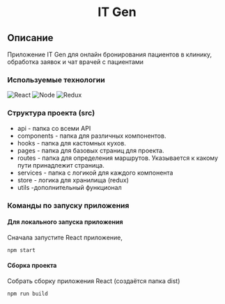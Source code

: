 <h1 align="center">IT Gen</h1>

## Описание

Приложение IT Gen для онлайн бронирования пациентов в клинику, обработка заявок и чат врачей с пациентами

### Используемые технологии
![React](https://img.shields.io/badge/-React-black?style=flat-square&logo=React&logoColor=React)
![Node](https://img.shields.io/badge/-Node-black?style=flat-square&logo=node.js&logoColor=node)
![Redux](https://img.shields.io/badge/-Redux-black?style=flat-square&logo=redux&logoColor=redux)


### Структура проекта (src)
+ api - папка со всеми API
+ components - папка для различных компонентов.
+ hooks - папка для кастомных кухов.
+ pages - папка для базовых страниц для проекта.
+ routes - папка для определения маршрутов. Указывается к какому пути принадлежит страница.
+ services - папка с логикой для каждого компонента
+ store -  логика для хранилища (redux)
+ utils -дополнительный функционал


### Команды по запуску приложения

#### Для локального запуска приложения

Сначала запустите React приложение,
```
npm start
```

#### Сборка проекта

Собрать сборку приложения React (создаётся папка dist)
```
npm run build
```

